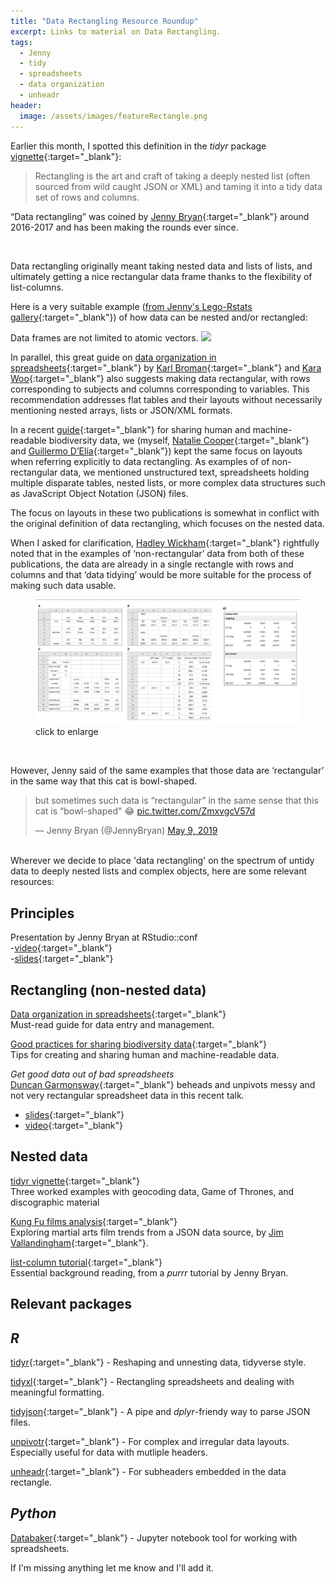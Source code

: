 ```yaml
---
title: "Data Rectangling Resource Roundup"
excerpt: Links to material on Data Rectangling. 
tags:
  - Jenny
  - tidy
  - spreadsheets
  - data organization
  - unheadr
header:
  image: /assets/images/featureRectangle.png
---
```


Earlier this month, I spotted this definition in the _tidyr_ package [vignette](https://tidyr.tidyverse.org/dev/articles/rectangle.html){:target="_blank"}:

> Rectangling is the art and craft of taking a deeply nested list (often sourced from wild caught JSON or XML) and taming it into a tidy data set of rows and columns.   

“Data rectangling” was coined by [Jenny Bryan](https://twitter.com/JennyBryan){:target="_blank"} around 2016-2017 and has been making the rounds ever since.

<script async class="speakerdeck-embed" data-slide="2" data-id="b17d10a4f8d84b768caa82fdacfa2e05" data-ratio="1.33333333333333" src="//speakerdeck.com/assets/embed.js"></script>  
<br>

Data rectangling originally meant taking nested data and lists of lists, and ultimately getting a nice rectangular data frame thanks to the flexibility of list-columns.

Here is a very suitable example ([from Jenny's Lego-Rstats gallery](https://github.com/jennybc/lego-rstats){:target="_blank"}) of how data can be nested and/or rectangled:

Data frames are not limited to atomic vectors.
<img src="https://raw.githubusercontent.com/jennybc/lego-rstats/master/lego-rstats_013-smaller.jpg" > 

In parallel, this great guide on [data organization in spreadsheets](https://doi.org/10.1080/00031305.2017.1375989){:target="_blank"} 
by [Karl Broman](https://twitter.com/kwbroman){:target="_blank"} and [Kara Woo](https://twitter.com/kara_woo){:target="_blank"} also suggests making data rectangular, with rows corresponding to subjects and columns corresponding to variables. This recommendation addresses flat tables and their layouts without necessarily mentioning nested arrays, lists or JSON/XML formats.

In a recent [guide](https://doi.org/10.4404/hystrix-00133-2018){:target="_blank"} for sharing human and machine-readable biodiversity data, we (myself, [Natalie Cooper](https://twitter.com/nhcooper123){:target="_blank"} and [Guillermo D’Elía](https://twitter.com/GuillermoDElia){:target="_blank"}) kept the same focus on layouts when referring explicitly to data rectangling. As examples of of non-rectangular data, we mentioned unstructured text, spreadsheets holding multiple disparate tables, nested lists, or more complex data structures such as JavaScript Object Notation (JSON) files.

The focus on layouts in these two publications is somewhat in conflict with the original definition of data rectangling, which focuses on the nested data.

When I asked for clarification, [Hadley Wickham](https://twitter.com/hadleywickham){:target="_blank"} rightfully noted that in the examples of ‘non-rectangular’ data from both of these publications, the data are already in a single rectangle with rows and columns and that ‘data tidying’ would be more suitable for the process of making such data usable. 

<figure>
    <a href="/assets/images/rectfigs.png"><img src="/assets/images/rectfigs.png"></a>
        <figcaption>click to enlarge</figcaption>
</figure>
<br>

However, Jenny said of the same examples that those data are ‘rectangular’ in the same way that this cat is bowl-shaped.

<blockquote class="twitter-tweet" data-conversation="none" data-lang="en"><p lang="en" dir="ltr">but sometimes such data is “rectangular” in the same sense that this cat is “bowl-shaped” 😂 <a href="https://t.co/ZmxvgcV57d">pic.twitter.com/ZmxvgcV57d</a></p>&mdash; Jenny Bryan (@JennyBryan) <a href="https://twitter.com/JennyBryan/status/1126582138344595456?ref_src=twsrc%5Etfw">May 9, 2019</a></blockquote>
<script async src="https://platform.twitter.com/widgets.js" charset="utf-8"></script>

<br>
Wherever we decide to place 'data rectangling' on the spectrum of untidy data to deeply nested lists and complex objects, here are some relevant resources: 


## Principles
Presentation by Jenny Bryan at RStudio::conf  
-[video](https://www.rstudio.com/resources/videos/data-rectangling/){:target="_blank"}  
-[slides](https://speakerdeck.com/jennybc/data-rectangling-1){:target="_blank"}  


## Rectangling (non-nested data) 

[Data organization in spreadsheets](https://doi.org/10.1080/00031305.2017.1375989){:target="_blank"}  
Must-read guide for data entry and management. 

[Good practices for sharing biodiversity data](https://doi.org/10.4404/hystrix-00133-2018){:target="_blank"}  
Tips for creating and sharing human and machine-readable data.

*Get good data out of bad spreadsheets*  
[Duncan Garmonsway](https://twitter.com/nacnudus){:target="_blank"} beheads and unpivots messy and not very rectangular spreadsheet data in this recent talk.

- [slides](https://docs.google.com/presentation/d/1tVwn_-QVGZTflnF9APiPACNvyAKqujdl6JmxmrdDjok/edit?usp=sharing){:target="_blank"}  
- [video](https://www.youtube.com/watch?v=PYAxTuPk1mc){:target="_blank"}  

## Nested data

[tidyr vignette](https://tidyr.tidyverse.org/dev/articles/rectangle.html){:target="_blank"}  
Three worked examples with geocoding data, Game of Thrones, and discographic material

[Kung Fu films analysis](https://vallandingham.me/shaw_bros_analysis.html){:target="_blank"}  
Exploring martial arts film trends from a JSON data source, by [Jim Vallandingham](https://twitter.com/vlandham){:target="_blank"}.

[list-column tutorial](https://jennybc.github.io/purrr-tutorial/ls13_list-columns.html){:target="_blank"}  
Essential background reading, from a _purrr_ tutorial by Jenny Bryan.

## Relevant packages

_R_
---
[tidyr](https://tidyr.tidyverse.org/dev/index.html){:target="_blank"} - Reshaping and unnesting data, tidyverse style.  

[tidyxl](https://github.com/nacnudus/tidyxl){:target="_blank"} - Rectangling spreadsheets and dealing with meaningful formatting.

[tidyjson](https://github.com/sailthru/tidyjson){:target="_blank"} - A pipe and _dplyr_-friendy way to parse JSON files.

[unpivotr](https://github.com/nacnudus/unpivotr){:target="_blank"} - For complex and irregular data layouts. Especially useful for data with mutliple headers.

[unheadr](https://github.com/luisDVA/unheadr){:target="_blank"} - For subheaders embedded in the data rectangle.

_Python_
---
[Databaker](https://databaker.sensiblecode.io/){:target="_blank"} - Jupyter notebook tool for working with spreadsheets.




If I'm missing anything let me know and I'll add it.

